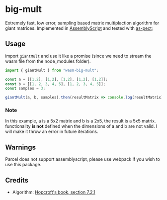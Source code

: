 # big-mult

Extremely fast, low error, sampling based matrix multiplaction algorithm for giant matrices. Implemented in [AssemblyScript](https://docs.assemblyscript.org/) and
tested with [as-pect](https://github.com/jtenner/as-pect);


## Usage

import `giantMult` and use it like a promise (since we need to stream the wasm file from the node_modules folder).


```javascript
import { giantMult } from "wasm-big-mult";

const a = [[1,2], [1,2], [1,2], [1,2], [1,2]];
const b = [[1, 2, 3, 4, 5], [1, 2, 3, 4, 5]];
const samples = 3;

giantMult(a, b, samples).then(resultMatrix => console.log(resultMatrix));

```

### Note
In this example, a is a 5x2 matrix and b is a 2x5, the result is a 5x5 matrix.
functionality **is not** defined when the dimensions of a and b are not valid.
I will make it throw an error in future iterations.

## Warnings

Parcel does not support assemblyscript, please use webpack if you wish to use this package.


## Credits

 - Algorithm: [Hopcroft's book, section 7.2.1](http://www.cs.cornell.edu/courses/cs4850/2014sp/book.pdf)